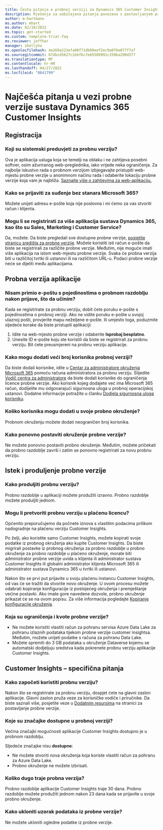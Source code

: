 ```yaml
---
title: Česta pitanja o probnoj verziji za Dynamics 365 Customer Insights
description: Rješenja za uobičajena pitanja povezana s postavljanjem probne verzije aplikacije Customer Insights i njezinim upravljanjem. Saznajte kako riješiti probleme s platformom specifične za aplikaciju.
author: m-hartmann
ms.author: mhart
ms.date: 02/10/2022
ms.topic: get-started
ms.custom: template-trial-faq
ms.reviewer: jeffhar
manager: shellyha
ms.openlocfilehash: 4a269a223efa08f71db09eef2ec9a8f8a077f7a7
ms.sourcegitcommit: b7dbcd5627c2ebfbcfe65589991c159ba290d377
ms.translationtype: MT
ms.contentlocale: hr-HR
ms.lasthandoff: 04/27/2022
ms.locfileid: "8641799"
---
```

# <a name="dynamics-365-customer-insights-trial-faq"></a>Najčešća pitanja u vezi probne verzije sustava Dynamics 365 Customer Insights

## <a name="sign-up"></a>Registracija

### <a name="what-are-the-system-requirements-for-the-trial"></a>Koji su sistemski preduvjeti za probnu verziju?

Ova je aplikacija usluga koja se temelji na oblaku i ne zahtijeva posebni softver, osim ažuriranog web-preglednika, iako vrijede neka ograničenja. Za najbolje iskustvo rada s probnom verzijom izbjegavajte pristupiti web-mjestu probne verzije u anonimnom načinu rada i odaberite lokaciju probne verzije koja vam je najbliža. [Saznajte više o zahtjevima za web-aplikaciju.](/power-platform/admin/web-application-requirements)

### <a name="how-do-i-sign-up-for-the-trial-without-a-microsoft-365-tenant"></a>Kako se prijaviti za suđenje bez stanara Microsoft 365?

Možete unijeti adresu e-pošte koja nije poslovna i mi ćemo za vas stvoriti račun i klijenta.

### <a name="can-i-sign-up-for-multiple-dynamics-365-apps-such-as-sales-marketing-and-customer-service"></a>Mogu li se registrirati za više aplikacija sustava Dynamics 365, kao što su Sales, Marketing i Customer Service?

Da, možete. Da biste pregledali sve dostupne probne verzije, [posjetite stranicu središta za probne verzije](https://dynamics.microsoft.com/dynamics-365-free-trial). Možete koristiti isti račun e-pošte da biste se registrirali za različite probne verzije. Međutim, nije moguće imati više aplikacija na istom web-mjestu probne verzije. Svaka će probna verzija biti u različitoj tvrtki ili ustanovi ili na različitom URL-u. Podaci probne verzije neće se dijeliti među aplikacijama.

## <a name="trial-app"></a>Probna verzija aplikacije

### <a name="i-didnt-receive-the-trial-details-email-after-signing-up-what-should-i-do"></a>Nisam primio e-poštu s pojedinostima o probnom razdoblju nakon prijave, što da učinim?

Kada se registrirate za probnu verziju, dobit ćete poruku e-pošte s pojedinostima o probnoj verziji. Ako ne vidite poruku e-pošte u svojoj ulaznoj pošti, provjerite mapu neželjene e-pošte. Ili umjesto toga, poduzmite sljedeće korake da biste pristupili aplikaciji:

1. Idite na web-mjesto probne verzije i odaberite **Isprobaj besplatno**.
1. Unesite ID e-pošte koju ste koristili da biste se registrirali za probnu verziju. Bit ćete preusmjereni na probnu verziju aplikacije.

### <a name="how-do-i-add-more-users-to-a-trial"></a>Kako mogu dodati veći broj korisnika probnoj verziji?

Da biste dodali korisnike, idite u [Centar za administratore okruženja Microsoft 365](https://admin.microsoft.com) pomoću računa administratora za probnu verziju. Slijedite [Vodič centra za administratore](/microsoft-365/admin/add-users/add-users) da biste dodali korisnike do ograničenja licence probne verzije. Ako korisnik kojeg dodajete već ima Microsoft 365 račun, dodijelite mu odgovarajući sigurnosna uloga u probnoj operacijskoj ustanovi. Dodatne informacije potražite u članku [Dodjela sigurnosna uloga korisniku](/power-platform/admin/create-users-assign-online-security-roles#assign-a-security-role-to-a-user).

### <a name="how-many-users-can-i-add-to-my-trial-environment"></a>Koliko korisnika mogu dodati u svoje probno okruženje?

Probnom okruženju možete dodati neograničen broj korisnika.

### <a name="how-do-i-reset-the-trial-environment"></a>Kako ponovno postaviti okruženje probne verzije?

Ne možete ponovno postaviti probno okruženje. Međutim, možete pričekati da probno razdoblje završi i zatim se ponovno registrirati za novu probnu verziju.

## <a name="trial-expiration-and-extension"></a>Istek i produljenje probne verzije

### <a name="how-do-i-extend-the-trial"></a>Kako produljiti probnu verziju?

Probno razdoblje u aplikaciji možete produžiti izravno. Probno razdoblje možete produljiti jednom.

### <a name="can-i-convert-the-trial-to-a-paid-license"></a>Mogu li pretvoriti probnu verziju u plaćenu licencu?

Općenito preporučujemo da počnete iznova s vlastitim podacima prilikom nadogradnje na plaćenu verziju Customer Insights. 

Po želji, ako koristite samo Customer Insights, možete kopirati svoje podatke iz probnog okruženja ako kupite Customer Insights. Da biste migrirali postavke iz probnog okruženja za probno razdoblje u probno okruženje za probno razdoblje u plaćeno okruženje, morate biti administrator probne verzije uvida u klijenta ili administrator sustava Customer Insights ili globalni administrator klijenta Microsoft 365 ili administrator sustava Dynamics 365 u tvrtki ili ustanovi. 

Nakon što se prvi put prijavite u svoju plaćenu instancu Customer Insights, od vas će se tražiti da stvorite novo okruženje. U ovom procesu možete odabrati kopiranje konfiguracije iz postojećeg okruženja i premještanje većine postavki. Ako imate gore navedene dozvole, probno okruženje prikazat će se na ovom popisu. Za više informacija pogledajte [Kopiranje konfiguracije okruženja](manage-environments.md#copy-the-environment-configuration).

### <a name="what-are-the-trial-limits-and-quotas"></a>Koja su ograničenja i kvote probne verzije?

- Ne možete koristiti vlastiti račun za pohranu servisa Azure Data Lake za pohranu izlaznih podataka tijekom probne verzije customer insightsa. Međutim, možete unijeti podatke s računa za pohranu Data Lake.
- Možete spremiti do 3 GB podataka u okruženje Dataverse kojemu se automatski dodjeljuju sredstva kada pokrenete probnu verziju aplikacije Customer Insights.

## <a name="customer-insights-specific-questions"></a>Customer Insights – specifična pitanja

### <a name="how-do-i-start-using-the-trial"></a>Kako započeti koristiti probnu verziju?

Nakon što se registrirate za probnu verziju, dospjet ćete na glavni zaslon aplikacije. Glavni zaslon pruža veze za korisničke vodiče i priručnike. Da biste saznali više, posjetite veze u [Dodatnim resursima](trial-signup.md#additional-resources) na stranici za postavljanje probne verzije.

### <a name="what-features-are-available-in-the-trial"></a>Koje su značajke dostupne u probnoj verziji?

Većina značajki mogućnosti aplikacije Customer Insights dostupno je u probnom razdoblju.

Sljedeće značajke nisu **dostupne**: 
- Ne možete stvoriti nova okruženja koja koriste vlastiti račun za pohranu za Azure Data Lake.
- Probno okruženje ne možete izbrisati. 

### <a name="how-long-does-the-trial-last"></a>Koliko dugo traje probna verzija?

Probno razdoblje aplikacije Customer Insights traje 30 dana. Probno razdoblje možete produžiti jednom nakon 23 dana kada se prijavite u svoje probno okruženje.

### <a name="how-do-i-remove-sample-data-from-the-trial"></a>Kako ukloniti uzorak podataka iz probne verzije?

Ne možete ukloniti ogledne podatke iz probne verzije.

